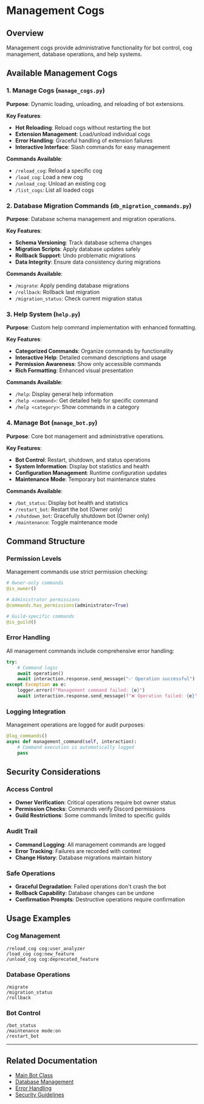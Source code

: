 # Management Cogs

## Overview

Management cogs provide administrative functionality for bot control, cog management, database operations, and help systems.

## Available Management Cogs

### 1. Manage Cogs (`manage_cogs.py`)

**Purpose**: Dynamic loading, unloading, and reloading of bot extensions.

**Key Features**:
- **Hot Reloading**: Reload cogs without restarting the bot
- **Extension Management**: Load/unload individual cogs
- **Error Handling**: Graceful handling of extension failures
- **Interactive Interface**: Slash commands for easy management

**Commands Available**:
- `/reload_cog`: Reload a specific cog
- `/load_cog`: Load a new cog
- `/unload_cog`: Unload an existing cog
- `/list_cogs`: List all loaded cogs

### 2. Database Migration Commands (`db_migration_commands.py`)

**Purpose**: Database schema management and migration operations.

**Key Features**:
- **Schema Versioning**: Track database schema changes
- **Migration Scripts**: Apply database updates safely
- **Rollback Support**: Undo problematic migrations
- **Data Integrity**: Ensure data consistency during migrations

**Commands Available**:
- `/migrate`: Apply pending database migrations
- `/rollback`: Rollback last migration
- `/migration_status`: Check current migration status

### 3. Help System (`help.py`)

**Purpose**: Custom help command implementation with enhanced formatting.

**Key Features**:
- **Categorized Commands**: Organize commands by functionality
- **Interactive Help**: Detailed command descriptions and usage
- **Permission Awareness**: Show only accessible commands
- **Rich Formatting**: Enhanced visual presentation

**Commands Available**:
- `/help`: Display general help information
- `/help <command>`: Get detailed help for specific command
- `/help <category>`: Show commands in a category

### 4. Manage Bot (`manage_bot.py`)

**Purpose**: Core bot management and administrative operations.

**Key Features**:
- **Bot Control**: Restart, shutdown, and status operations
- **System Information**: Display bot statistics and health
- **Configuration Management**: Runtime configuration updates
- **Maintenance Mode**: Temporary bot maintenance states

**Commands Available**:
- `/bot_status`: Display bot health and statistics
- `/restart_bot`: Restart the bot (Owner only)
- `/shutdown_bot`: Gracefully shutdown bot (Owner only)
- `/maintenance`: Toggle maintenance mode

## Command Structure

### Permission Levels
Management commands use strict permission checking:

```python
# Owner-only commands
@is_owner()

# Administrator permissions
@commands.has_permissions(administrator=True)

# Guild-specific commands
@is_guild()
```

### Error Handling
All management commands include comprehensive error handling:

```python
try:
    # Command logic
    await operation()
    await interaction.response.send_message("✅ Operation successful")
except Exception as e:
    logger.error(f"Management command failed: {e}")
    await interaction.response.send_message(f"❌ Operation failed: {e}")
```

### Logging Integration
Management operations are logged for audit purposes:

```python
@log_commands()
async def management_command(self, interaction):
    # Command execution is automatically logged
    pass
```

## Security Considerations

### Access Control
- **Owner Verification**: Critical operations require bot owner status
- **Permission Checks**: Commands verify Discord permissions
- **Guild Restrictions**: Some commands limited to specific guilds

### Audit Trail
- **Command Logging**: All management commands are logged
- **Error Tracking**: Failures are recorded with context
- **Change History**: Database migrations maintain history

### Safe Operations
- **Graceful Degradation**: Failed operations don't crash the bot
- **Rollback Capability**: Database changes can be undone
- **Confirmation Prompts**: Destructive operations require confirmation

## Usage Examples

### Cog Management
```
/reload_cog cog:user_analyzer
/load_cog cog:new_feature
/unload_cog cog:deprecated_feature
```

### Database Operations
```
/migrate
/migration_status
/rollback
```

### Bot Control
```
/bot_status
/maintenance mode:on
/restart_bot
```

---

## Related Documentation

- [Main Bot Class](../02-core/01-main-bot-class.md)
- [Database Management](../04-utilities/01-database-management.md)
- [Error Handling](../02-core/04-error-handling.md)
- [Security Guidelines](../05-development/03-security-guidelines.md)
